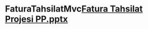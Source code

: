 # FaturaTahsilatMvc[Fatura Tahsilat Projesi PP.pptx](https://github.com/ersoyyalp/FaturaTahsilatMvc/files/9417062/Fatura.Tahsilat.Projesi.PP.pptx)
